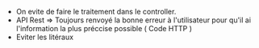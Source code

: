 - On evite de faire le traitement dans le controller. 
- API Rest => Toujours renvoyé la bonne erreur à l'utilisateur pour qu'il ai l'information la plus préccise possible ( Code HTTP ) 
- Eviter les litéraux 